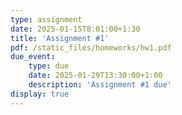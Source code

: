 ```yaml
---
type: assignment
date: 2025-01-15T8:01:00+1:30
title: 'Assignment #1'
pdf: /static_files/homeworks/hw1.pdf
due_event: 
    type: due
    date: 2025-01-29T13:30:00+1:00
    description: 'Assignment #1 due'
display: true
---
```

